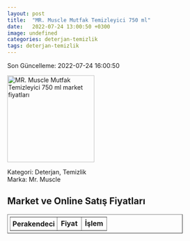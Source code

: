 ```yaml
---
layout: post
title:  "MR. Muscle Mutfak Temizleyici 750 ml"
date:   2022-07-24 13:00:50 +0300
image: undefined
categories: deterjan-temizlik
tags: deterjan-temizlik
---
```


Son Güncelleme: 2022-07-24 16:00:50

<img src="undefined" width="200" alt="MR. Muscle Mutfak Temizleyici 750 ml market fiyatları" />

Kategori: Deterjan, Temizlik
<br />
Marka: Mr. Muscle

<h2>Market ve Online Satış Fiyatları</h2>

<table border="1" style="padding: 5px;width:80%;">
  <tr>
    <td style="padding: 5px;"><strong>Perakendeci</strong></td>
    <td><strong>Fiyat</strong></td>
    <td><strong>İşlem</strong></td>
  </tr>
  
</table>
